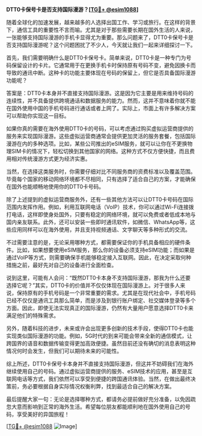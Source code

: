 **DTT0卡保号卡是否支持国际漫游？[[TG💪+ @esim1088](https://t.me/s/esim1088)]**

随着全球化的加速发展，越来越多的人选择出国工作、学习或旅行。在这样的背景下，通信工具的重要性不言而喻。尤其是对于那些需要长期在国外生活的人来说，一张能够支持国际漫游的手机卡显得尤为重要。那么问题来了，DTT0卡保号卡是否支持国际漫游呢？这个问题困扰了不少人，今天就让我们一起来详细探讨一下。

首先，我们需要明确什么是DTT0卡保号卡。简单来说，DTT0卡是一种专门为号码保留设计的卡片。它通常用于在更换手机卡时保持原有号码不变，避免因换卡而导致的通讯中断。这种卡的功能主要体现在号码的保留上，但它是否具备国际漫游功能呢？

答案是：DTT0卡本身并不直接支持国际漫游。这是因为它主要是用来维持号码的连续性，并不具备提供跨境通话和数据服务的能力。然而，这并不意味着你就不能在国外使用中国的手机号码进行通话或者上网了。实际上，市面上有许多解决方案可以帮助你实现这一目标。

如果你真的需要在海外使用DTT0卡的号码，可以考虑通过购买虚拟运营商提供的服务来实现国际漫游。这些虚拟运营商通常会提供更加灵活的服务套餐，包括国际漫游在内的多种选项。比如，某些公司推出的eSIM服务，就可以让你在不更换物理SIM卡的情况下，轻松切换到其他国家的网络。这种方式不仅方便快捷，而且费用相对传统漫游方式更为经济实惠。

当然，在选择这类服务时，你需要仔细对比不同服务商的资费标准以及覆盖范围。毕竟每个国家的移动网络环境都不尽相同，只有选择了适合自己的方案，才能确保在国外也能顺畅地使用你的DTT0卡号码。

除了上述提到的虚拟运营商服务外，还有一些其他方法可以让DTT0卡号码在国际范围内发挥作用。例如，利用互联网电话（VoIP）技术，你可以通过Wi-Fi连接拨打电话，这样即使身处国外，只要有稳定的网络环境，就可以免费或者低成本地与国内亲友联系。此外，还可以安装一些即时通讯软件，如微信、WhatsApp等，这些应用同样可以在海外使用，并且支持视频通话、文字聊天等多种形式的交流。

不过需要注意的是，无论采用哪种方式，都需要保证你的手机具备相应的硬件条件。比如，如果想要使用eSIM服务，那么你的设备必须支持eSIM功能；而如果是通过VoIP等方式，则需要确保手机能够稳定接入互联网。因此，在决定采取何种措施之前，最好先对自己的设备进行全面检查。

说到这里，可能有人会问：“既然DTT0卡本身不支持国际漫游，那我为什么还要选择它呢？”其实，DTT0卡的价值并不仅仅体现在国际漫游上。对于很多人来说，保持原有的手机号码是一个非常重要的需求。尤其是在现代社会中，手机号码已经不仅仅是通讯工具那么简单，而是涉及到银行账户绑定、社交媒体登录等多个方面。因此，即使无法实现真正的国际漫游，仍然有大量用户愿意选择DTT0卡来满足他们的特殊需求。

另外，随着科技的进步，未来或许会出现更多创新的技术手段，使得DTT0卡也能实现类似国际漫游的功能。例如，5G时代的到来可能会带来全新的通信模式，让跨国界的语音和数据传输变得更加高效便捷。虽然目前还没有确切的消息表明这种情况何时会发生，但我们可以期待未来的可能性。

综上所述，DTT0卡保号卡本身并不直接支持国际漫游，但这并不妨碍我们在海外继续使用自己的号码。通过虚拟运营商提供的服务、eSIM技术的应用，甚至是互联网电话等方式，我们依然可以享受到便捷的跨国通讯体验。当然，在做出最终决策前，务必要根据自身实际情况权衡利弊，找到最适合自己的解决方案。

最后提醒大家一句：无论是选择哪种方式，都请务必提前做好充分准备，以免因疏忽大意而影响到正常的海外生活。希望每位朋友都能顺利地在国外使用自己的号码，享受美好的异国旅程！

[[TG💪+ @esim1088](https://t.me/s/esim1088) ![Image](https://i.postimg.cc/4NQfJmqS/Snipaste-2025-05-13-00-14-12.png)]